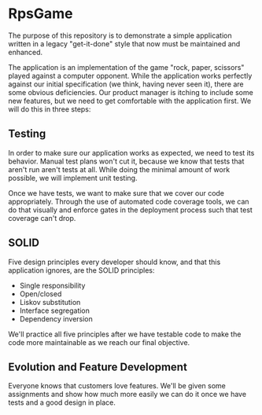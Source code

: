 # RpsGame

The purpose of this repository is to demonstrate a simple application written in a legacy "get-it-done" style that now must be maintained and enhanced. 

The application is an implementation of the game "rock, paper, scissors" played against a computer opponent. While the application works perfectly against our initial specification (we think, having never seen it), there are some obvious deficiencies. Our product manager is itching to include some new features, but we need to get comfortable with the application first. We will do this in three steps:

## Testing
In order to make sure our application works as expected, we need to test its behavior. Manual test plans won't cut it, because we know that tests that aren't run aren't tests at all. While doing the minimal amount of work possible, we will implement unit testing.

Once we have tests, we want to make sure that we cover our code appropriately. Through the use of automated code coverage tools, we can do that visually and enforce gates in the deployment process such that test coverage can't drop.

## SOLID
Five design principles every developer should know, and that this application ignores, are the SOLID principles:
- Single responsibility
- Open/closed
- Liskov substitution
- Interface segregation
- Dependency inversion

We'll practice all five principles after we have testable code to make the code more maintainable as we reach our final objective.

## Evolution and Feature Development
Everyone knows that customers love features. We'll be given some assignments and show how much more easily we can do it once we have tests and a good design in place.